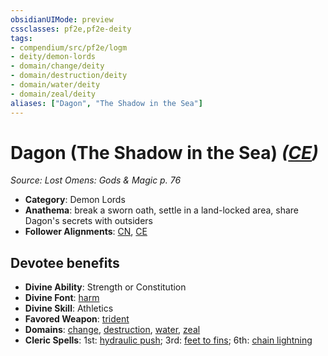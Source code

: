 ```yaml
---
obsidianUIMode: preview
cssclasses: pf2e,pf2e-deity
tags:
- compendium/src/pf2e/logm
- deity/demon-lords
- domain/change/deity
- domain/destruction/deity
- domain/water/deity
- domain/zeal/deity
aliases: ["Dagon", "The Shadow in the Sea"]
---
```

# Dagon (The Shadow in the Sea) *([CE](rules/traits/ce-b1.md "Chaotic Evil Alignment Trait"))*  
*Source: Lost Omens: Gods & Magic p. 76*  

- **Category**: Demon Lords
- **Anathema**: break a sworn oath, settle in a land-locked area, share Dagon's secrets with outsiders
- **Follower Alignments**: [CN](rules/traits/cn-b1.md "Chaotic Neutral Alignment Trait"), [CE](rules/traits/ce-b1.md "Chaotic Evil Alignment Trait")

## Devotee benefits

- **Divine Ability**: Strength or Constitution
- **Divine Font**: [harm](compendium/spells/harm.md)
- **Divine Skill**: Athletics
- **Favored Weapon**: [trident](compendium/equipment/items/trident.md)
- **Domains**: [change](compendium/setting/domains.md#Change), [destruction](compendium/setting/domains.md#Destruction), [water](compendium/setting/domains.md#Water), [zeal](compendium/setting/domains.md#Zeal)
- **Cleric Spells**: 1st: [hydraulic push](compendium/spells/hydraulic-push.md); 3rd: [feet to fins](compendium/spells/feet-to-fins.md); 6th: [chain lightning](compendium/spells/chain-lightning.md)